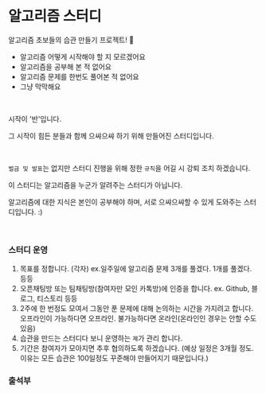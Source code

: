 # 알고리즘 스터디


알고리즘 초보들의 습관 만들기 프로젝트! 🌱


- 알고리즘 어떻게 시작해야 할 지 모르겠어요
- 알고리즘을 공부해 본 적 없어요
- 알고리즘 문제를 한번도 풀어본 적 없어요
- 그냥 막막해요


<br>

시작이 '반'입니다.

그 시작이 힘든 분들과 함께 으쌰으쌰 하기 위해 만들어진 스터디입니다.

<br>


 `벌금 및 발표`는 없지만 스터디 진행을 위해 정한 `규칙`을 어길 시 강퇴 조치 하겠습니다.


이 스터디는 알고리즘을 누군가 알려주는 스터디가 아닙니다.

알고리즘에 대한 지식은 본인이 공부해야 하며, 서로 으쌰으쌰할 수 있게 도와주는 스터디입니다. :)

<br>

### 스터디 운영

1. 목표를 정합니다. (각자)
ex.일주일에 알고리즘 문제 3개를 풀겠다. 1개를 풀겠다. 등등 
2. 오픈채팅방 또는 팀채팅방(참여자만 모인 카톡방)에 인증을 합니다.
ex. Github, 블로그, 티스토리 등등 
3. 2주에 한 번정도 모여서 그동안 푼 문제에 대해 논의하는 시간을 가지려고 합니다.
  오프라인이 가능하다면 오프라인. 불가능하다면 온라인(온라인인 경우는 안할 수도 있음)
4. 습관을 만드는 스터디다 보니 운영하는 `졔`가 관리 합니다. 
5. 기간은 참여자가 모아지면 추후 협의하도록 하겠습니다. 
(예상 일정은 3개월 정도. 이유는 모든 습관은 100일정도 꾸준해야 만들어지기 때문입니다.)


### 출석부
